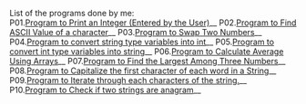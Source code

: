 List of the programs done by me:<br />
P01.[Program to Print an Integer (Entered by the User)](https://github.com/mitali-1703/NAAD/blob/main/src/P01.java)__
P02.[Program to Find ASCII Value of a character](https://github.com/mitali-1703/NAAD/blob/main/src/P02.java)__
P03.[Program to Swap Two Numbers](https://github.com/mitali-1703/NAAD/blob/main/src/P03.java)__
P04.[Program to convert string type variables into int](https://github.com/mitali-1703/NAAD/blob/main/src/P04.java)__
P05.[Program to convert int type variables into string](https://github.com/mitali-1703/NAAD/blob/main/src/P05.java)__
P06.[Program to Calculate Average Using Arrays](https://github.com/mitali-1703/NAAD/blob/main/src/P06.java)__
P07.[Program to Find the Largest Among Three Numbers](https://github.com/mitali-1703/NAAD/blob/main/src/P07.java)__
P08.[Program to Capitalize the first character of each word in a String](https://github.com/mitali-1703/NAAD/blob/main/src/P08.java)__
P09.[Program to Iterate through each characters of the string.](https://github.com/mitali-1703/NAAD/blob/main/src/P09.java)__
P10.[Program to Check if two strings are anagram](https://github.com/mitali-1703/NAAD/blob/main/src/P10.java)__

